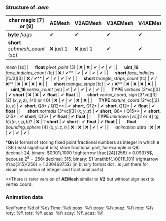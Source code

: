 
### Structure of *.aem*

| char magic [7] or [9]    | AEMesh   | V2AEMesh | V3AEMesh | V4AEMesh | V5AEMesh |
| ------------------------ | -------- | -------- | -------- | -------- | -------- |
| **byte** *flags*               | ✔        | ✔        | ✔        | ✔        | ✔        |
| **short** *submesh_count* (sc) | ❌ just 1 | ❌ just 1 | ✔        | ✔        | ✔        |
*mesh* \[sc]
| &emsp; **float** *pivot_point* \[3]               | ❌      | ❌        | ✔        | ✔        | ✔        |
| &emsp; **uint_16** *face_indicies_count* (fc)           | ❌ / ✔**      | ✔        | ✔        | ✔        | ✔        |
| &emsp; **short** *face_indicies* \[fc/3]\[3]           | ❌ / ✔**      | ✔        | ✔        | ✔        | ✔        |
| &emsp; **short** *triangle_strips_count* (tc)        | ✔ / ❌**      | ❌        | ❌        | ❌        | ❌        |
| &emsp; **short** *triangle_strips* \[tc]            | ✔ / ❌**      | ❌        | ❌        | ❌        | ❌        |
| &emsp; **uint_16** *vertex_count* (vc)                  | ✔       | ✔        | ✔        | ✔        | ✔        |
| &emsp; **TYPE** *vertices* \[3\*vc]\[3]                      | ✔ **short** | ❌        | ❌        | ✔ **float** | ✔ **float** |
| &emsp; **short** *vertex_coord, sign* \[3\*vc]\[3]\[2] $(x, y, z)$, (<0&nbsp;or&nbsp;≥0) | ❌      | ✔        | ✔        | ❌        | ❌        |
| &emsp; **TYPE** *texture_coord* \[2\*vc]\[2] $(u, v)$                          | ✔ **short**, Q8* / Q12** | ✔ **short**, Q12* | ✔ **short**, Q12* | ✔ **float** | ✔ **float** |
| &emsp; **short** *normals* \[3\*vc]\[3] $(x, y, z)$                | ✔ **short**, Q8* / Q15** | ✔ **short**, Q15* | ✔ **short**, Q15* | ✔ **float** | ✔ **float** |
| &emsp; **TYPE** *unknown* \[vc][2 or 4] $(g, b)/(a, r, g, b)?$           | ❌      | ❔ **short**   | ✔ **short**  | ✔ **float** | ✔ **float** |
| &emsp; **float** *bounding_sphere* \[4] $(x, y, z, r)$           | ❌      | ❌        | ❌        | ✔        | ✔        |
| &emsp; *animation data*                      | ❌      | ❌        | ✔        | ✔        | ✔        |

\***Qn** is format of storing fixed point fractional numbers as integer in which
 **n** LSB (least significant bits) store fractional part, for example in Q8:\
 decimal:
 $24$, binary:
 $0001\,1000 \rightarrow \frac{24}{256} = 0.09375$,
                                 becouse $2^8=256$\ decimal:
                                 $315$, binary:
                                 $1 \mathbf{.}0011\,1011 \rightarrow \frac{315}{256}
                                              = 1.23046875$\ (in binary format
                                              dot $\mathbf{.}$ is just there for
                                              visual separation of integer and
                                              fractional parts)

\*\*There is rarer version of **AEMesh** similar to **V2** but without sign next
   to vertex coord.

### Animation data

KeyFrame %d of %d\ Time:
%d\ posx:
%f\ posy:
%f\ posz:
%f\ rotx:
%f\ roty:
%f\ rotz:
%f\ scax:
%f\ scay:
%f\ scaz:
%f

